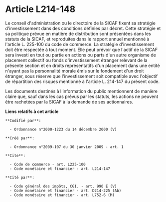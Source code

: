 # Article L214-148

Le conseil d'administration ou le directoire de la SICAF fixent sa stratégie d'investissement dans des conditions définies
par décret. Cette stratégie et sa politique prévue en matière de distribution sont présentées dans les statuts de la SICAF,
et reproduites dans le rapport annuel mentionné à l'article L. 225-100 du code de commerce. La stratégie d'investissement
doit être respectée à tout moment. Elle peut prévoir que l'actif de la SICAF sera investi en tout ou partie en actions ou
parts d'un autre organisme de placement collectif ou fonds d'investissement étranger relevant de la présente section et en
droits représentatifs d'un placement dans une entité n'ayant pas la personnalité morale émis sur le fondement d'un droit
étranger, sous réserve que l'investissement soit compatible avec l'objectif de répartition des risques mentionné à l'article
L. 214-147 du présent code. 

Les documents destinés à l'information du public mentionnent de manière claire que, sauf dans les cas prévus par les statuts,
les actions ne peuvent être rachetées par la SICAF à la demande de ses actionnaires.

**Liens relatifs à cet article**

	**Codifié par**:

	  - Ordonnance n°2000-1223 du 14 décembre 2000 (V)

	**Créé par**:

	  - Ordonnance n°2009-107 du 30 janvier 2009 - art. 1

	**Cite**:

	  - Code de commerce - art. L225-100
	  - Code monétaire et financier - art. L214-147

	**Cité par**:

	  - Code général des impôts, CGI. - art. 990 E (V)
	  - Code monétaire et financier - art. D214-225 (Ab)
	  - Code monétaire et financier - art. L752-6 (M)
